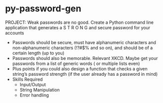 # py-password-gen
PROJECT:
Weak passwords are no good. Create a Python command line application that generates a S T R O N G and secure password for your accounts

- Passwords should be secure, must have alphanumeric characters and non-alphanumeric characters (!?#$% and so on), and should be of a certain length (up to you)
- Passwords should also be memorable. Relevant XKCD. Maybe get your passwords from a list of generic words ( or multiple lists even)
- Plus points if you could also design a function that checks a given string’s password strength (if the user already has a password in mind)
- Skills Required
    - Input/Output
    - String Manipulation
    - Error handling